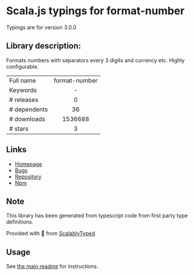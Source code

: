 
# Scala.js typings for format-number

Typings are for version 3.0.0

## Library description:
Formats numbers with separators every 3 digits and currency etc. Highly configurable.

|                    |                 |
| ------------------ | :-------------: |
| Full name          | format-number |
| Keywords           | - |
| # releases         | 0 |
| # dependents       | 36 |
| # downloads        | 1536688 |
| # stars            | 3 |

## Links
- [Homepage](https://github.com/componitable/format-number#readme)
- [Bugs](https://github.com/componitable/format-number/issues)
- [Repository](https://github.com/componitable/format-number)
- [Npm](https://www.npmjs.com/package/format-number)
    


## Note
This library has been generated from typescript code from first party type definitions.

Provided with :purple_heart: from [ScalablyTyped](https://github.com/oyvindberg/ScalablyTyped)

## Usage
See [the main readme](../../readme.md) for instructions.


